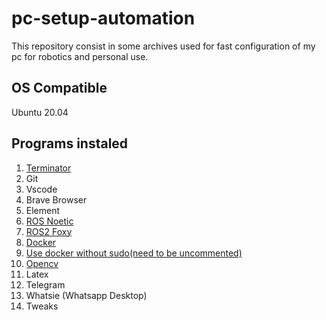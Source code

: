 # pc-setup-automation

This repository consist in some archives used for fast configuration of my pc for robotics and personal use.

## OS Compatible
Ubuntu 20.04

## Programs instaled
1. [Terminator](https://marquesfernandes.com/desenvolvimento/otimize-seu-terminal-no-liux-com-terminator/)
2. Git
3. Vscode
4. Brave Browser
5. Element
6. [ROS Noetic](http://wiki.ros.org/ROS/Tutorials)
7. [ROS2 Foxy](https://docs.ros.org/en/foxy/index.html)
8. [Docker](https://docs.docker.com/)
9. [Use docker without sudo(need to be uncommented)](https://docs.docker.com/engine/install/linux-postinstall/)
10. [Opencv](https://www.youtube.com/watch?v=oXlwWbU8l2o)
11. Latex
12. Telegram
13. Whatsie (Whatsapp Desktop)
14. Tweaks
